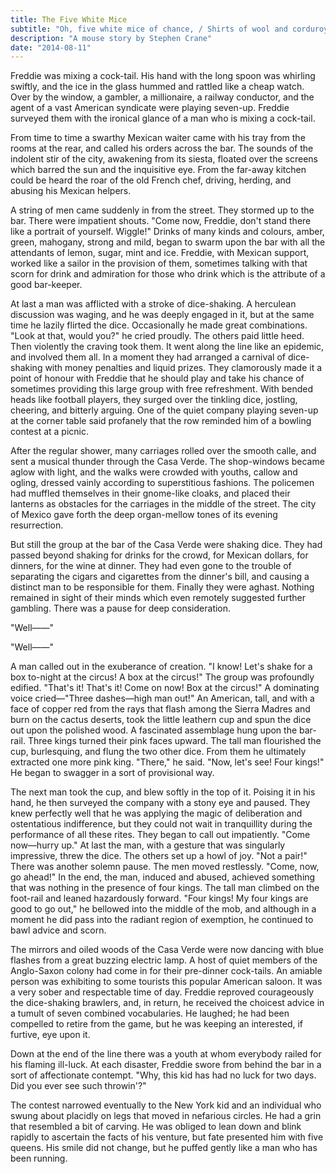 ```yaml
---
title: The Five White Mice
subtitle: "Oh, five white mice of chance, / Shirts of wool and corduroy pants ..."
description: "A mouse story by Stephen Crane"
date: "2014-08-11"
---
```


Freddie was mixing a cock-tail. His hand with the long spoon was whirling swiftly, and the ice in the glass hummed and rattled like a cheap watch. Over by the window, a gambler, a millionaire, a railway conductor, and the agent of a vast American syndicate were playing seven-up. Freddie surveyed them with the ironical glance of a man who is mixing a cock-tail.

From time to time a swarthy Mexican waiter came with his tray from the rooms at the rear, and called his orders across the bar. The sounds of the indolent stir of the city, awakening from its siesta, floated over the screens which barred the sun and the inquisitive eye. From the far-away kitchen could be heard the roar of the old French chef, driving, herding, and abusing his Mexican helpers.

A string of men came suddenly in from the street. They stormed up to the bar. There were impatient shouts. "Come now, Freddie, don't stand there like a portrait of yourself. Wiggle!" Drinks of many kinds and colours, amber, green, mahogany, strong and mild, began to swarm upon the bar with all the attendants of lemon, sugar, mint and ice. Freddie, with Mexican support, worked like a sailor in the provision of them, sometimes talking with that scorn for drink and admiration for those who drink which is the attribute of a good bar-keeper.

At last a man was afflicted with a stroke of dice-shaking. A herculean discussion was waging, and he was deeply engaged in it, but at the same time he lazily flirted the dice. Occasionally he made great combinations. "Look at that, would you?" he cried proudly. The others paid little heed. Then violently the craving took them. It went along the line like an epidemic, and involved them all. In a moment they had arranged a carnival of dice-shaking with money penalties and liquid prizes. They clamorously made it a point of honour with Freddie that he should play and take his chance of sometimes providing this large group with free refreshment. With bended heads like football players, they surged over the tinkling dice, jostling, cheering, and bitterly arguing. One of the quiet company playing seven-up at the corner table said profanely that the row reminded him of a bowling contest at a picnic.

After the regular shower, many carriages rolled over the smooth calle, and sent a musical thunder through the Casa Verde. The shop-windows became aglow with light, and the walks were crowded with youths, callow and ogling, dressed vainly according to superstitious fashions. The policemen had muffled themselves in their gnome-like cloaks, and placed their lanterns as obstacles for the carriages in the middle of the street. The city of Mexico gave forth the deep organ-mellow tones of its evening resurrection.

But still the group at the bar of the Casa Verde were shaking dice. They had passed beyond shaking for drinks for the crowd, for Mexican dollars, for dinners, for the wine at dinner. They had even gone to the trouble of separating the cigars and cigarettes from the dinner's bill, and causing a distinct man to be responsible for them. Finally they were aghast. Nothing remained in sight of their minds which even remotely suggested further gambling. There was a pause for deep consideration.

"Well——"

"Well——"

A man called out in the exuberance of creation. "I know! Let's shake for a box to-night at the circus! A box at the circus!" The group was profoundly edified. "That's it! That's it! Come on now! Box at the circus!" A dominating voice cried—"Three dashes—high man out!" An American, tall, and with a face of copper red from the rays that flash among the Sierra Madres and burn on the cactus deserts, took the little leathern cup and spun the dice out upon the polished wood. A fascinated assemblage hung upon the bar-rail. Three kings turned their pink faces upward. The tall man flourished the cup, burlesquing, and flung the two other dice. From them he ultimately extracted one more pink king. "There," he said. "Now, let's see! Four kings!" He began to swagger in a sort of provisional way.

The next man took the cup, and blew softly in the top of it. Poising it in his hand, he then surveyed the company with a stony eye and paused. They knew perfectly well that he was applying the magic of deliberation and ostentatious indifference, but they could not wait in tranquillity during the performance of all these rites. They began to call out impatiently. "Come now—hurry up." At last the man, with a gesture that was singularly impressive, threw the dice. The others set up a howl of joy. "Not a pair!" There was another solemn pause. The men moved restlessly. "Come, now, go ahead!" In the end, the man, induced and abused, achieved something that was nothing in the presence of four kings. The tall man climbed on the foot-rail and leaned hazardously forward. "Four kings! My four kings are good to go out," he bellowed into the middle of the mob, and although in a moment he did pass into the radiant region of exemption, he continued to bawl advice and scorn.

The mirrors and oiled woods of the Casa Verde were now dancing with blue flashes from a great buzzing electric lamp. A host of quiet members of the Anglo-Saxon colony had come in for their pre-dinner cock-tails. An amiable person was exhibiting to some tourists this popular American saloon. It was a very sober and respectable time of day. Freddie reproved courageously the dice-shaking brawlers, and, in return, he received the choicest advice in a tumult of seven combined vocabularies. He laughed; he had been compelled to retire from the game, but he was keeping an interested, if furtive, eye upon it.

Down at the end of the line there was a youth at whom everybody railed for his flaming ill-luck. At each disaster, Freddie swore from behind the bar in a sort of affectionate contempt. "Why, this kid has had no luck for two days. Did you ever see such throwin'?"

The contest narrowed eventually to the New York kid and an individual who swung about placidly on legs that moved in nefarious circles. He had a grin that resembled a bit of carving. He was obliged to lean down and blink rapidly to ascertain the facts of his venture, but fate presented him with five queens. His smile did not change, but he puffed gently like a man who has been running.
